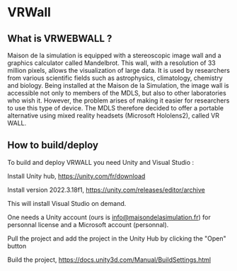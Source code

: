 # VRWall

## What is VRWEBWALL ?
Maison de la simulation is equipped with a stereoscopic image wall and a graphics calculator called Mandelbrot. This wall, with a resolution of 33 million pixels, allows the visualization of large data. It is used by researchers from various scientific fields such as astrophysics, climatology, chemistry and biology.
Being installed at the Maison de la Simulation, the image wall is accessible not only to members of the MDLS, but also to other laboratories who wish it. However, the problem arises of making it easier for researchers to use this type of device. The MDLS therefore decided to offer a portable alternative using mixed reality headsets (Microsoft Hololens2), called VR WALL.

## How to build/deploy

To build and deploy VRWALL you need Unity and Visual Studio :

Install Unity hub, https://unity.com/fr/download

Install version 2022.3.18f1, https://unity.com/releases/editor/archive

This will install Visual Studio on demand.

One needs a Unity account (ours is info@maisondelasimulation.fr) for personnal license and a Microsoft account (personnal).

Pull the project and add the project in the Unity Hub by clicking the "Open" button

Build the project, https://docs.unity3d.com/Manual/BuildSettings.html

